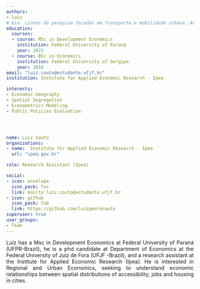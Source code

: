 ```yaml
---
authors:
- luiz
# bio: Linhas de pesquisa focadas em Transporte e mobilidade urbana, Acessibilidade, Equidade e Cidades.
education:
  courses:
  - course: MSc in Development Economics
    institution: Federal University of Paraná
    year: 2021
  - course: BSc in Economics
    institution: Federal University of Sergipe
    year: 2016
email: "luiz.couto@estudante.ufjf.br"
institution: Institute for Applied Economic Research - Ipea

interests:
- Economic Geography
- Spatial Segregation
- Econometrics Modeling
- Public Policies Evaluation




name: Luiz Couto
organizations:
- name:  Institute for Applied Economic Research - Ipea
  url: "ipea.gov.br"

role: Research Assistant (Ipea)

social:
- icon: envelope
  icon_pack: fas
  link: mailto:luiz.couto@estudante.ufjf.br
- icon: github
  icon_pack: fab
  link: https://github.com/luizpedrocouto
superuser: true
user_groups:
- Team
---
```


<p align="justify">
Luiz has a Msc in Development Economics at Federal University of Paraná (UFPR-Brazil), he is a phd candidate at Department of Economics at the Federal University of Juiz de Fora (UFJF -Brazil), and a research assistant at the Institute for Applied Economic Research (Ipea). He is interested in Regional and Urban Economics, seeking to understand economic relationships between spatial distributions of accessibility, jobs and housing in cities.
</p>
